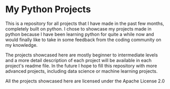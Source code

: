 # My Python Projects
This is a repository for all projects that I have made in the past few months, completely built on python.
I chose to showcase my projects made in python because I have been learning python for quite a while now and would finally like to take in some feedback from the coding community on my knowledge.

The projects showcased here are mostly beginner to intermediate levels and a more detail description of each project will be available in each project's readme file.
In the future I hope to fill this repository with more advanced projects, including data science or machine learning projects.

All the projects showcased here are licensed under the Apache License 2.0
